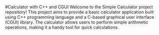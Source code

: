#Calculator with C++ and CGUI
Welcome to the Simple Calculator project repository! This project aims to provide a basic calculator application built using C++ programming language and a C-based graphical user interface (CGUI) library. The calculator allows users to perform simple arithmetic operations, making it a handy tool for quick calculations.
